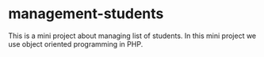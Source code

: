 # management-students
This is a mini project about managing list of students. In this mini project we use object oriented programming in PHP.
